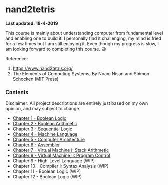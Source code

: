 # nand2tetris

**Last updated: 18-4-2019**

This course is mainly about understanding computer from fundamental level and enabling one to build it. I personally find it challenging, my mind is fried for a few times but I am still enjoying it. Even though my progress is slow, I am looking forward to completing this course. :smiley:

Reference:
1. https://www.nand2tetris.org/
2. The Elements of Computing Systems, By Noam Nisan and Shimon Schocken (MIT Press)

### Contents
Disclaimer: All project descriptions are entirely just based on my own opinion, and may subject to change.
- [Chapter 1 - Boolean Logic](01/)
- [Chapter 2 - Boolean Arithmetic](02/)
- [Chapter 3 - Sequential Logic](03/)
- [Chapter 4 - Machine Language](04/)
- [Chapter 5 - Computer Architecture](05/)
- [Chapter 6 - Assembler](06/)
- [Chapter 7 - Virtual Machine I: Stack Arithmetic](07/)
- [Chapter 8 - Virtual Machine II: Program Control](08/)
- Chapter 9 - High-Level Language (WIP)
- Chapter 10 - Compiler I: Syntax Analysis (WIP)
- Chapter 11 - Boolean Logic (WIP)
- Chapter 12 - Boolean Logic (WIP)

